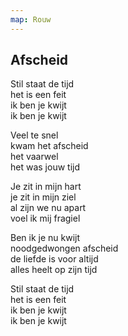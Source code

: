 ```yaml
---
map: Rouw
---
```


## Afscheid

Stil staat de tijd \
het is een feit \
ik ben je kwijt \
ik ben je kwijt

Veel te snel \
kwam het afscheid \
het vaarwel \
het was jouw tijd

Je zit in mijn hart \
je zit in mijn ziel \
al zijn we nu apart \
voel ik mij fragiel

Ben ik je nu kwijt \
noodgedwongen afscheid \
de liefde is voor altijd \
alles heelt op zijn tijd

Stil staat de tijd \
het is een feit \
ik ben je kwijt \
ik ben je kwijt
